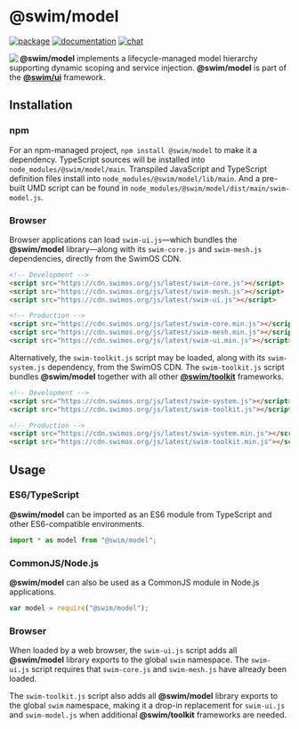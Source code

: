 # @swim/model

[![package](https://img.shields.io/npm/v/@swim/model.svg)](https://www.npmjs.com/package/@swim/model)
[![documentation](https://img.shields.io/badge/doc-TypeDoc-blue.svg)](https://docs.swimos.org/js/latest/modules/_swim_model.html)
[![chat](https://img.shields.io/badge/chat-Gitter-green.svg)](https://gitter.im/swimos/community)

<a href="https://www.swimos.org"><img src="https://docs.swimos.org/readme/marlin-blue.svg" align="left"></a>

**@swim/model** implements a lifecycle-managed model hierarchy supporting
dynamic scoping and service injection.  **@swim/model** is part of the
[**@swim/ui**](https://github.com/swimos/swim/tree/master/swim-toolkit-js/swim-ui-js/@swim/ui) framework.

## Installation

### npm

For an npm-managed project, `npm install @swim/model` to make it a dependency.
TypeScript sources will be installed into `node_modules/@swim/model/main`.
Transpiled JavaScript and TypeScript definition files install into
`node_modules/@swim/model/lib/main`.  And a pre-built UMD script can
be found in `node_modules/@swim/model/dist/main/swim-model.js`.

### Browser

Browser applications can load `swim-ui.js`—which bundles the **@swim/model**
library—along with its `swim-core.js` and `swim-mesh.js` dependencies, directly
from the SwimOS CDN.

```html
<!-- Development -->
<script src="https://cdn.swimos.org/js/latest/swim-core.js"></script>
<script src="https://cdn.swimos.org/js/latest/swim-mesh.js"></script>
<script src="https://cdn.swimos.org/js/latest/swim-ui.js"></script>

<!-- Production -->
<script src="https://cdn.swimos.org/js/latest/swim-core.min.js"></script>
<script src="https://cdn.swimos.org/js/latest/swim-mesh.min.js"></script>
<script src="https://cdn.swimos.org/js/latest/swim-ui.min.js"></script>
```

Alternatively, the `swim-toolkit.js` script may be loaded, along with its
`swim-system.js` dependency, from the SwimOS CDN.  The `swim-toolkit.js`
script bundles **@swim/model** together with all other
[**@swim/toolkit**](https://github.com/swimos/swim/tree/master/swim-toolkit-js/@swim/toolkit)
frameworks.

```html
<!-- Development -->
<script src="https://cdn.swimos.org/js/latest/swim-system.js"></script>
<script src="https://cdn.swimos.org/js/latest/swim-toolkit.js"></script>

<!-- Production -->
<script src="https://cdn.swimos.org/js/latest/swim-system.min.js"></script>
<script src="https://cdn.swimos.org/js/latest/swim-toolkit.min.js"></script>
```

## Usage

### ES6/TypeScript

**@swim/model** can be imported as an ES6 module from TypeScript and other
ES6-compatible environments.

```typescript
import * as model from "@swim/model";
```

### CommonJS/Node.js

**@swim/model** can also be used as a CommonJS module in Node.js applications.

```javascript
var model = require("@swim/model");
```

### Browser

When loaded by a web browser, the `swim-ui.js` script adds all
**@swim/model** library exports to the global `swim` namespace.
The `swim-ui.js` script requires that `swim-core.js` and `swim-mesh.js`
have already been loaded.

The `swim-toolkit.js` script also adds all **@swim/model** library
exports to the global `swim` namespace, making it a drop-in replacement for
`swim-ui.js` and `swim-model.js` when additional **@swim/toolkit** frameworks
are needed.
